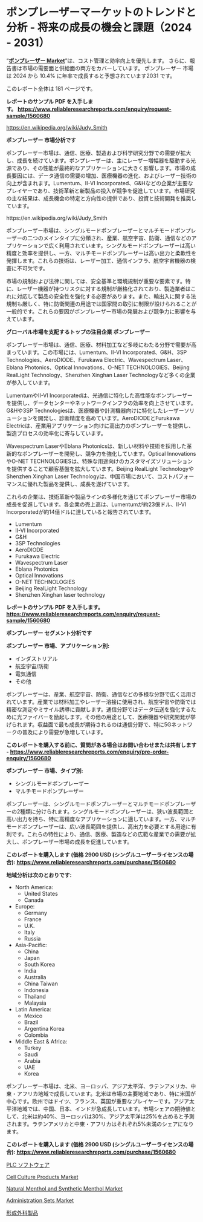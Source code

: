 <p><h1>ポンプレーザーマーケットのトレンドと分析 - 将来の成長の機会と課題（2024 - 2031）</h1></p><p>&ldquo;<strong><a href="https://www.reliableresearchreports.com/pump-lasers-r1560680">ポンプレーザー Market</a></strong>&rdquo;は、コスト管理と効率向上を優先します。 さらに、報告書は市場の需要面と供給面の両方をカバーしています。 ポンプレーザー 市場は 2024 から 10.4% に年率で成長すると予想されています2031 です。</p>
<p>このレポート全体は 181 ページです。</p>
<p><strong>レポートのサンプル PDF を入手します。&nbsp;<a href="https://www.reliableresearchreports.com/enquiry/request-sample/1560680">https://www.reliableresearchreports.com/enquiry/request-sample/1560680</a></strong></p>
<p><a href="https://en.wikipedia.org/wiki/Judy_Smith">https://en.wikipedia.org/wiki/Judy_Smith</a></p>
<p><strong>ポンプレーザー 市場分析です</strong></p>
<p><p>ポンプレーザー市場は、通信、医療、製造および科学研究分野での需要が拡大し、成長を続けています。ポンプレーザーは、主にレーザー増幅器を駆動する光源であり、その性能が最終的なアプリケーションに大きく影響します。市場の成長要因には、データ通信の需要の増加、医療機器の進化、およびレーザー技術の向上が含まれます。Lumentum、II-VI Incorporated、G&Hなどの企業が主要なプレイヤーであり、技術革新と新製品の投入が競争を促進しています。市場研究の主な結果は、成長機会の特定と方向性の提供であり、投資と技術開発を推奨しています。</p></p>
<p>https://en.wikipedia.org/wiki/Judy_Smith</p>
<p><p>ポンプレーザー市場は、シングルモードポンプレーザーとマルチモードポンプレーザーの二つのメインタイプに分類され、産業、航空宇宙、防衛、通信などのアプリケーションで広く利用されています。シングルモードポンプレーザーは高い精度と効率を提供し、一方、マルチモードポンプレーザーは高い出力と柔軟性を発揮します。これらの技術は、レーザー加工、通信インフラ、航空宇宙機器の検査に不可欠です。</p><p>市場の規制および法律に関しては、安全基準と環境規制が重要な要素です。特に、レーザー機器が持つリスクに対する規制が厳格化されており、製造業者はこれに対応して製品の安全性を強化する必要があります。また、輸出入に関する法規制も厳しく、特に防衛関連の用途では国家間の取引に制限が設けられることが一般的です。これらの要因がポンプレーザー市場の発展および競争力に影響を与えています。</p></p>
<p><strong>グローバル市場を支配するトップの注目企業 ポンプレーザー</strong></p>
<p><p>ポンプレーザー市場は、通信、医療、材料加工など多岐にわたる分野で需要が高まっています。この市場には、Lumentum、II-VI Incorporated、G&H、3SP Technologies、AeroDIODE、Furukawa Electric、Wavespectrum Laser、Eblana Photonics、Optical Innovations、O-NET TECHNOLOGIES、Beijing RealLight Technology、Shenzhen Xinghan Laser Technologyなど多くの企業が参入しています。</p><p>LumentumやII-VI Incorporatedは、光通信に特化した高性能なポンプレーザーを提供し、データセンターやネットワークインフラの効率を向上させています。G&Hや3SP Technologiesは、医療機器や計測機器向けに特化したレーザーソリューションを開発し、診断精度を高めています。AeroDIODEとFurukawa Electricは、産業用アプリケーション向けに高出力のポンプレーザーを提供し、製造プロセスの効率化に寄与しています。</p><p>Wavespectrum LaserやEblana Photonicsは、新しい材料や技術を採用した革新的なポンプレーザーを開発し、競争力を強化しています。Optical InnovationsやO-NET TECHNOLOGIESは、特殊な用途向けのカスタマイズソリューションを提供することで顧客基盤を拡大しています。Beijing RealLight TechnologyやShenzhen Xinghan Laser Technologyは、中国市場において、コストパフォーマンスに優れた製品を提供し、成長を遂げています。</p><p>これらの企業は、技術革新や製品ラインの多様化を通じてポンプレーザー市場の成長を促進しています。各企業の売上高は、Lumentumが約23億ドル、II-VI Incorporatedが約14億ドルに達していると報告されています。</p></p>
<p><ul><li>Lumentum</li><li>II-VI Incorporated</li><li>G&H</li><li>3SP Technologies</li><li>AeroDIODE</li><li>Furukawa Electric</li><li>Wavespectrum Laser</li><li>Eblana Photonics</li><li>Optical Innovations</li><li>O-NET TECHNOLOGIES</li><li>Beijing RealLight Technology</li><li>Shenzhen Xinghan laser technology</li></ul></p>
<p><strong>レポートのサンプル PDF を入手します。 <a href="https://www.reliableresearchreports.com/enquiry/request-sample/1560680">https://www.reliableresearchreports.com/enquiry/request-sample/1560680</a></strong></p>
<p><strong>ポンプレーザー セグメント分析です</strong></p>
<p><strong>ポンプレーザー 市場、アプリケーション別:</strong></p>
<p><ul><li>インダストリアル</li><li>航空宇宙/防衛</li><li>電気通信</li><li>その他</li></ul></p>
<p><p>ポンプレーザーは、産業、航空宇宙、防衛、通信などの多様な分野で広く活用されています。産業では材料加工やレーザー溶接に使用され、航空宇宙や防衛では精密な測定やミサイル誘導に貢献します。通信分野ではデータ伝送を強化するために光ファイバーを励起します。その他の用途として、医療機器や研究開発が挙げられます。収益面で最も成長が期待されるのは通信分野で、特に5Gネットワークの普及により需要が急増しています。</p></p>
<p><strong>このレポートを購入する前に、質問がある場合はお問い合わせまたは共有します - <a href="https://www.reliableresearchreports.com/enquiry/pre-order-enquiry/1560680">https://www.reliableresearchreports.com/enquiry/pre-order-enquiry/1560680</a></strong></p>
<p><strong>ポンプレーザー 市場、タイプ別:</strong></p>
<p><ul><li>シングルモードポンプレーザー</li><li>マルチモードポンプレーザー</li></ul></p>
<p><p>ポンプレーザーは、シングルモードポンプレーザーとマルチモードポンプレーザーの2種類に分けられます。シングルモードポンプレーザーは、狭い波長範囲と高い出力を持ち、特に高精度なアプリケーションに適しています。一方、マルチモードポンプレーザーは、広い波長範囲を提供し、高出力を必要とする用途に有利です。これらの特性により、通信、医療、製造などの広範な産業での需要が拡大し、ポンプレーザー市場の成長を促進しています。</p></p>
<p><strong>このレポートを購入します (価格 2900 USD (シングルユーザーライセンスの場合): <a href="https://www.reliableresearchreports.com/purchase/1560680">https://www.reliableresearchreports.com/purchase/1560680</a></strong></p>
<p><strong>地域分析は次のとおりです:</strong></p>
<p><ul>
    <li>
        North America:
        <ul>
            <li>United States</li>
            <li>Canada</li>
        </ul>
    </li>
    <li>
        Europe:
        <ul>
            <li>Germany</li>
            <li>France</li>
            <li>U.K.</li>
            <li>Italy</li>
            <li>Russia</li>
        </ul>
    </li>
    <li>
        Asia-Pacific:
        <ul>
            <li>China</li>
            <li>Japan</li>
            <li>South Korea</li>
            <li>India</li>
            <li>Australia</li>
            <li>China Taiwan</li>
            <li>Indonesia</li>
            <li>Thailand</li>
            <li>Malaysia</li>
        </ul>
    </li>
    <li>
        Latin America:
        <ul>
            <li>Mexico</li>
            <li>Brazil</li>
            <li>Argentina Korea</li>
            <li>Colombia</li>
        </ul>
    </li>
    <li>
        Middle East & Africa:
        <ul>
            <li>Turkey</li>
            <li>Saudi</li>
            <li>Arabia</li>
            <li>UAE</li>
            <li>Korea</li>
        </ul>
    </li>
    </ul></p>
<p><p>ポンプレーザー市場は、北米、ヨーロッパ、アジア太平洋、ラテンアメリカ、中東・アフリカ地域で成長しています。北米は市場の主要地域であり、特に米国が中心です。欧州ではドイツ、フランス、英国が重要なプレイヤーです。アジア太平洋地域では、中国、日本、インドが急成長しています。市場シェアの期待値として、北米は約40%、ヨーロッパは30%、アジア太平洋は25%を占めると予測されます。ラテンアメリカと中東・アフリカはそれぞれ5%未満のシェアになります。</p></p>
<p><strong>このレポートを購入します (価格 2900 USD (シングルユーザーライセンスの場合): <a href="https://www.reliableresearchreports.com/purchase/1560680">https://www.reliableresearchreports.com/purchase/1560680</a></strong></p>
<p><p><a href="https://medium.com/@alyle7648/%E6%88%A6%E7%95%A5%E7%9A%84%E5%B8%82%E5%A0%B4%E3%82%A4%E3%83%B3%E3%82%B5%E3%82%A4%E3%83%88-%E3%82%B0%E3%83%AD%E3%83%BC%E3%83%90%E3%83%ABplc%E3%82%BD%E3%83%95%E3%83%88%E3%82%A6%E3%82%A7%E3%82%A2%E5%B8%82%E5%A0%B4%E3%81%AE%E5%8B%95%E5%90%91%E3%82%92%E6%8E%A2%E3%82%8B-2024%E5%B9%B4-2031%E5%B9%B4-33cc92199142">PLC ソフトウェア</a></p><p><a href="https://github.com/Rekhakhatun65/Market-Research-Report-List-1/blob/main/cell-culture-products-market.md">Cell Culture Products Market</a></p><p><a href="https://issuu.com/reportprime-2/docs/natural-menthol-and-synthetic-menth_67639f53214ce1">Natural Menthol and Synthetic Menthol Market</a></p><p><a href="https://github.com/FosterFahey91/Market-Research-Report-List-1/blob/main/administration-sets-market.md">Administration Sets Market</a></p><p><a href="https://medium.com/@alyle7648/plastic-surgery-products-market-%E3%81%AE%E3%82%B0%E3%83%AD%E3%83%BC%E3%83%90%E3%83%AB%E5%B8%82%E5%A0%B4%E6%A6%82%E8%A6%81%E3%81%AF-%E4%B8%96%E7%95%8C%E3%81%8A%E3%82%88%E3%81%B3%E4%B8%BB%E8%A6%81%E5%B8%82%E5%A0%B4%E3%81%AB%E3%81%8A%E3%81%91%E3%82%8B%E6%A5%AD%E7%95%8C%E3%81%AB%E5%BD%B1%E9%9F%BF%E3%82%92%E4%B8%8E%E3%81%88%E3%82%8B%E4%B8%BB%E8%A6%81%E3%81%AA%E3%83%88%E3%83%AC%E3%83%B3%E3%83%89%E3%81%AB%E3%81%A4%E3%81%84%E3%81%A6-%E7%8B%AC%E8%87%AA%E3%81%AE%E8%A6%96%E7%82%B9%E3%82%92%E6%8F%90%E4%BE%9B%E3%81%97%E3%81%BE%E3%81%99-91aa58d71fb2">形成外科製品</a></p></p>